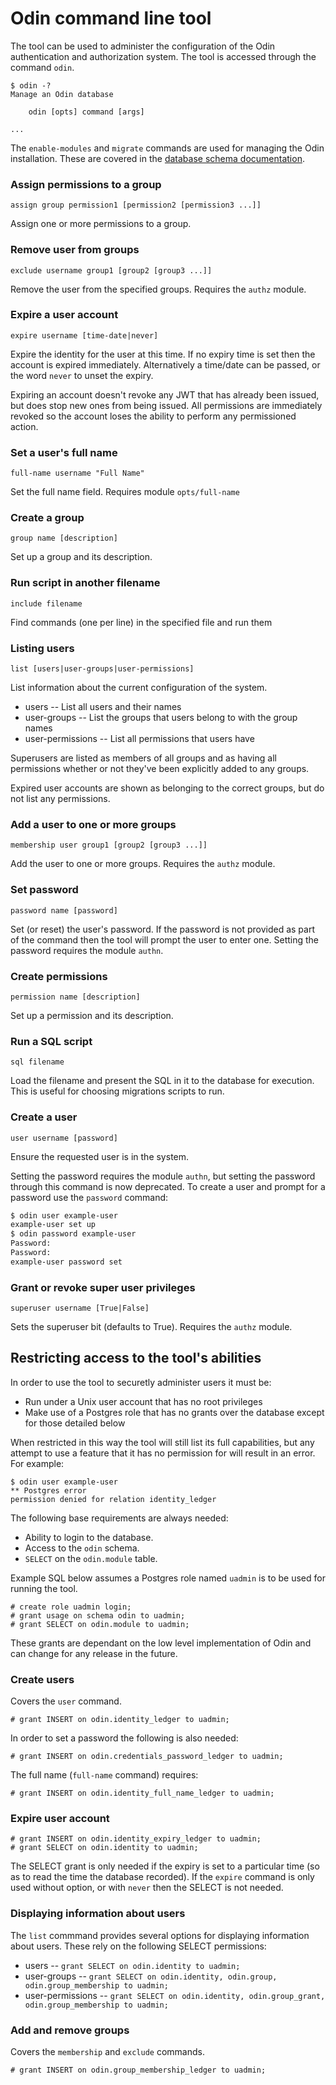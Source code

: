 # Odin command line tool

The tool can be used to administer the configuration of the Odin authentication and authorization system. The tool is accessed through the command `odin`.

    $ odin -?
    Manage an Odin database

        odin [opts] command [args]

    ...


The `enable-modules` and `migrate` commands are used for managing the Odin installation. These are covered in the [database schema documentation](../../Schema/README.md).


### Assign permissions to a group

    assign group permission1 [permission2 [permission3 ...]]

Assign one or more permissions to a group.

### Remove user from groups

    exclude username group1 [group2 [group3 ...]]

Remove the user from the specified groups. Requires the `authz` module.

### Expire a user account

    expire username [time-date|never]

Expire the identity for the user at this time. If no expiry time is set then the account is expired immediately. Alternatively a time/date can be passed, or the word `never` to unset the expiry.

Expiring an account doesn't revoke any JWT that has already been issued, but does stop new ones from being issued. All permissions are immediately revoked so the account loses the ability to perform any permissioned action.

### Set a user's full name

    full-name username "Full Name"

Set the full name field. Requires module `opts/full-name`

### Create a group

    group name [description]

Set up a group and its description.

### Run script in another filename

    include filename

Find commands (one per line) in the specified file and run them

### Listing users

    list [users|user-groups|user-permissions]

List information about the current configuration of the system.

* users -- List all users and their names
* user-groups -- List the groups that users belong to with the group names
* user-permissions -- List all permissions that users have

Superusers are listed as members of all groups and as having all permissions whether or not they've been explicitly added to any groups.

Expired user accounts are shown as belonging to the correct groups, but do not list any permissions.

### Add a user to one or more groups

    membership user group1 [group2 [group3 ...]]

Add the user to one or more groups. Requires the `authz` module.

### Set password

    password name [password]

Set (or reset) the user's password. If the password is not provided as part of the command then the tool will prompt the user to enter one.  Setting the password requires the module `authn`.

### Create permissions

    permission name [description]

Set up a permission and its description.

### Run a SQL script

    sql filename

Load the filename and present the SQL in it to the database for execution. This is useful for choosing migrations scripts to run.

### Create a user

    user username [password]

Ensure the requested user is in the system.

Setting the password requires the module `authn`, but setting the password through this command is now deprecated. To create a user and prompt for a password use the `password` command:

```bash
$ odin user example-user
example-user set up
$ odin password example-user
Password:
Password:
example-user password set
```

### Grant or revoke super user privileges

    superuser username [True|False]

Sets the superuser bit (defaults to True). Requires the `authz` module.


## Restricting access to the tool's abilities

In order to use the tool to securetly administer users it must be:

* Run under a Unix user account that has no root privileges
* Make use of a Postgres role that has no grants over the database except for those detailed below

When restricted in this way the tool will still list its full capabilities, but any attempt to use a feature that it has no permission for will result in an error. For example:

    $ odin user example-user
    ** Postgres error
    permission denied for relation identity_ledger

The following base requirements are always needed:

* Ability to login to the database.
* Access to the `odin` schema.
* `SELECT` on the `odin.module` table.

Example SQL below assumes a Postgres role named `uadmin` is to be used for running the tool.

    # create role uadmin login;
    # grant usage on schema odin to uadmin;
    # grant SELECT on odin.module to uadmin;

These grants are dependant on the low level implementation of Odin and can change for any release in the future.

### Create users

Covers the `user` command.

    # grant INSERT on odin.identity_ledger to uadmin;

In order to set a password the following is also needed:

    # grant INSERT on odin.credentials_password_ledger to uadmin;

The full name (`full-name` command) requires:

    # grant INSERT on odin.identity_full_name_ledger to uadmin;

### Expire user account

    # grant INSERT on odin.identity_expiry_ledger to uadmin;
    # grant SELECT on odin.identity to uadmin;

The SELECT grant is only needed if the expiry is set to a particular time (so as to read the time the database recorded). If the `expire` command is only used without option, or with `never` then the SELECT is not needed.

### Displaying information about users

The `list` commmand provides several options for displaying information about users. These rely on the following SELECT permissions:

* users -- `grant SELECT on odin.identity to uadmin;`
* user-groups -- `grant SELECT on odin.identity, odin.group, odin.group_membership to uadmin;`
* user-permissions -- `grant SELECT on odin.identity, odin.group_grant, odin.group_membership to uadmin;`

### Add and remove groups

Covers the `membership` and `exclude` commands.

    # grant INSERT on odin.group_membership_ledger to uadmin;

